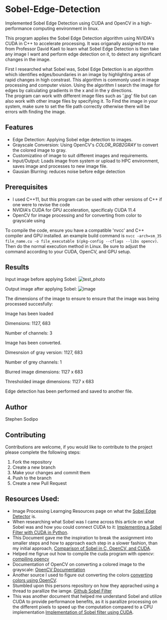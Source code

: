 # Sobel-Edge-Detection
Implemented Sobel Edge Detection using CUDA and OpenCV in a high-performance computing environment in linux.

This program applies the Sobel Edge Detection algorithm using NVIDIA's CUDA in C++ to accelerate processing. It was origanally assigned to me from Professor David Kaeli to learn what Sobel Edge Detection is then take any image I want and perform edge detection on it, to detect any significant changes in the image.

First I researched what Sobel was, Sobel Edge Detection is an algorithm which identifies edges/boundaries in an image 
by highlighting areas of rapid changes in high constrast. This algorithm is commonly used in image processing and computer vision. Using the algorithm I search the image for edges by calculating gradients in the x and in the y directions.  
The program can work with different image files such as '.jpg' file but can also work with other image files by specifying it. To Find the image in your system, make sure to set the file path correctly otherwise there will be errors with finding the image. 

## Features
- Edge Detection: Applying Sobel edge detection to images.
- Grayscale Conversion: Using OpenCV's *COLOR_RGB2GRAY* to convert the colored image to gray. 
- Customizatino of image to suit different images and requirements.
- Input/Output: Loads image from system or upload to HPC environment, saves image and processes to new image file.
- Gausian Blurring: reduces noise before edge detection

## Prerequisites
- I used C++11, but this program can be used with other versions of C++ if one were to revise the code
- NVIDIA's CUDA for GPU acceleration, specificaly CUDA 11.4
- OpenCV for image processing and for converting from color to grayscale using 

To compile the code, ensure you have a compatible 'nvcc' and C++ compiler and GPU installed. an example build command is `nvcc -arch=sm_35 file_name.cu -o file_executable $(pkg-config --cflags --libs opencv)`. Then do the normal execution method in Linux. 
Be sure to adjust the command according to your CUDA, OpenCV, and GPU setup.

## Results
Input image before applying Sobel:
![test_photo](https://github.com/user-attachments/assets/09ca2852-1290-4a29-a1b6-caf135e35421)

Output image after applying Sobel:
![image](https://github.com/user-attachments/assets/2b114bd7-b604-4e7d-9e92-7bd05506fbe3)

The dimensions of the image to ensure to ensure that the image was being processed succesfully: 

Image has been loaded 

Dimensions: 1127, 683 

Number of channels: 3 

Image has been converted. 

Dimesnsion of gray version: 1127, 683

Number of grey channels: 1 

Blurred image dimensions: 1127 x 683 

Thresholded image dimensions: 1127 x 683 

Edge detection has been performed and saved to another file. 

## Author
Stephen Sodipo

## Contributing
Contributions are welcome, if you would like to contribute to the project please complete the following steps:
1. Fork the repository
2. Create a new branch
3. Make your changes and commit them
4. Push to the branch
5. Create a new Pull Request

## Resources Used: 
- Image Processing Learnging Resources page on what the [Sobel Edge Detector](https://homepages.inf.ed.ac.uk/rbf/HIPR2/sobel.htm) is.
- When researching what Sobel was I came across this article on what Sobel was and how you could connect CUDA to it: [Implementing a Sobel Filter with CUDA in Python](https://medium.com/@deepika.vadlamudi/implementing-a-sobel-filter-with-cuda-in-python-2b9b18485e31).
- This Document gave me the inspiration to break the assignment into smaller steps and how to approach each step in a slower fashion, than my initial approach, [Comparison of Sobel in C, OpenCV, and CUDA](https://danyele.github.io/lecture_notes/SPD_Project_Report_Daniele_Gadler_5_0.pdf).
- Helped me figrue out how to compile the cuda program with opencv: [compiling opencv](https://stackoverflow.com/questions/9094941/compiling-opencv-in-c)
- Documentation of OpenCV on converting a colored image to the grayscale: [OpenCV Documentation](https://docs.opencv.org/3.4/d8/d01/group__imgproc__color__conversions.html#gga4e0972be5de079fed4e3a10e24ef5ef0ae50d0c66ee53e974234ac84cf51d1d4e)
- Another source I used to figure out converting the colors [converting colors using OpenCV](https://www.tutorialspoint.com/how-to-convert-color-spaces-in-opencv-using-cplusplus).
- Stumbled upon this persons repository on how they apprached using a thread to parallize the iamge. [Github Sobel Filter](https://github.com/lukas783/CUDA-Sobel-Filter/tree/master)
- This was another document that helped me understand Sobel and utilize CUDA to provide performance benefits, as it is parallize processing on the different pixels to speed up the computation compared to a CPU implementation [Implementation of Sobel filter using CUDA](https://iopscience.iop.org/article/10.1088/1757-899X/1045/1/012016/pdf).
